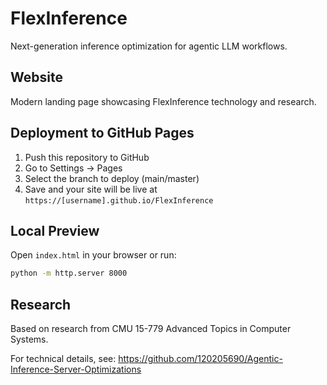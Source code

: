 # FlexInference

Next-generation inference optimization for agentic LLM workflows.

## Website

Modern landing page showcasing FlexInference technology and research.

## Deployment to GitHub Pages

1. Push this repository to GitHub
2. Go to Settings → Pages
3. Select the branch to deploy (main/master)
4. Save and your site will be live at `https://[username].github.io/FlexInference`

## Local Preview

Open `index.html` in your browser or run:
```bash
python -m http.server 8000
```

## Research

Based on research from CMU 15-779 Advanced Topics in Computer Systems.

For technical details, see: https://github.com/120205690/Agentic-Inference-Server-Optimizations

